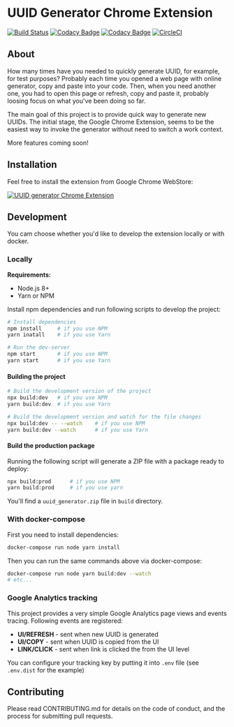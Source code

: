 # UUID Generator Chrome Extension

[![Build Status](https://travis-ci.org/eps90/uuid-generator-chrome-extension.svg?branch=master)](https://travis-ci.org/eps90/uuid-generator-chrome-extension)
[![Codacy Badge](https://api.codacy.com/project/badge/Grade/8f1ccbacb113428abd419ebaf0a060af)](https://www.codacy.com/app/eps90/uuid-generator-chrome-extension?utm_source=github.com&amp;utm_medium=referral&amp;utm_content=eps90/uuid-generator-chrome-extension&amp;utm_campaign=Badge_Grade)
[![Codacy Badge](https://api.codacy.com/project/badge/Coverage/8f1ccbacb113428abd419ebaf0a060af)](https://www.codacy.com/app/eps90/uuid-generator-chrome-extension?utm_source=github.com&utm_medium=referral&utm_content=eps90/uuid-generator-chrome-extension&utm_campaign=Badge_Coverage)
[![CircleCI](https://circleci.com/gh/eps90/uuid-generator-chrome-extension.svg?style=svg)](https://circleci.com/gh/eps90/uuid-generator-chrome-extension)

## About

How many times have you needed to quickly generate UUID, for example, for test purposes?
Probably each time you opened a web page with online generator, copy and paste into your code. 
Then, when you need another one, you had to open this page or refresh, copy and paste it, probably loosing focus on what you've been doing so far.

The main goal of this project is to provide quick way to generate new UUIDs. 
The initial stage, the Google Chrome Extension, seems to be the easiest way to invoke the generator without need to switch a work context.

More features coming soon!

## Installation

Feel free to install the extension from Google Chrome WebStore:

[![UUID generator Chrome Extension](https://developer.chrome.com/webstore/images/ChromeWebStore_Badge_v2_206x58.png)](https://chrome.google.com/webstore/detail/uuid-generator/nflgkajcbjiooanofomjjaagkaednbel) 

## Development

You cam choose whether you'd like to develop the extension locally or with docker.

### Locally

**Requirements:**

* Node.js 8+
* Yarn or NPM

Install npm dependencies and run following scripts to develop the project:
```bash
# Install dependencies
npm install     # if you use NPM
yarn inatall    # if you use Yarn

# Run the dev-server
npm start       # if you use NPM
yarn start      # if you use Yarn
```

#### Building the project

```bash
# Build the development version of the project
npx build:dev   # if you use NPM
yarn build:dev  # if you use Yarn

# Build the development version and watch for the file changes
npx build:dev -- --watch    # if you use NPM
yarn build:dev --watch      # if you use Yarn
```

#### Build the production package

Running the following script will generate a ZIP file with a package ready to deploy:

```bash
npx build:prod      # if you use NPM
yarn build:prod     # if you use yarn
```

You'll find a `uuid_generator.zip` file in `build` directory.

### With docker-compose

First you need to install dependencies:

```bash
docker-compose run node yarn install
```

Then you can run the same commands above via docker-compose:

```bash
docker-compose run node yarn build:dev --watch
# etc...
```

### Google Analytics tracking

This project provides a very simple Google Analytics page views and events tracing.
Following events are registered:

* **UI/REFRESH** - sent when new UUID is generated
* **UI/COPY** - sent when UUID is copied from the UI
* **LINK/CLICK** - sent when link is clicked the from the UI level

You can configure your tracking key by putting it into `.env` file (see `.env.dist` for the example)
## Contributing
Please read CONTRIBUTING.md for details on the code of conduct, and the process for submitting pull requests.
